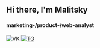 <div id="header" align="left">
  <h2> Hi there, I'm Malitsky </h2>
   <h4> marketing-/product-/web-analyst </h4>
</div>

<div id="socials" align="left"
     <a href = "https://vk.com/harete_katt">
     <img scr = "https://img.shields.io/badge/vk-blue?style=for-the-badge&logo=vk&logoColor=white" alt = "VK"/>
     </a>
     <a href = "https://t.me/mastavasi">
     <img scr = "https://img.shields.io/badge/tg-blue?style=for-the-badge&logo=telegram&logoColor=white" alt = "TG"/>
     </a>
</div>
